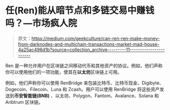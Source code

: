 # 任(Ren)能从暗节点和多链交易中赚钱吗？—市场疯人院

> 原文：<https://medium.com/geekculture/can-ren-ren-make-money-from-darknodes-and-multichain-transactions-market-mad-house-4a25ac496d1b?source=collection_archive---------11----------------------->

Ren 是一种允许用户在区块链之间移动代币和其他资产的协议。例如，他们声称你可以使用他们的一项功能，使其在**以太坊**区块链上可用。

例如，他们声称你可以使用 RenBridge 来包装比特币、比特币现金、Digibyte、Dogecoin、Filecoin、Luna 和 Zcash。用户可以使用 RenBridge 将这些资产发送到**币安智能链(BNB)** 、以太坊、Polygon、Fantom、Avalance、Solana 和 Aribtrum 区块链。